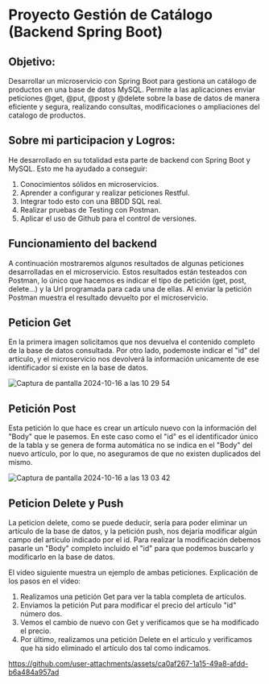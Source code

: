 # Proyecto Gestión de Catálogo (Backend Spring Boot)
## Objetivo:
Desarrollar un microservicio con Spring Boot para gestiona un catálogo de productos en una base de datos MySQL. Permite a las aplicaciones enviar peticiones @get, @put, @post y @delete sobre la base de datos de manera eficiente y segura, realizando consultas, modificaciones o ampliaciones del catalogo de productos.

## Sobre mi participacion y Logros:
He desarrollado en su totalidad esta parte de backend con Spring Boot y MySQL. Esto me ha ayudado a conseguir:

1. Conocimientos sólidos en microservicios.
2. Aprender a configurar y realizar peticiones Restful.
3. Integrar todo esto con una BBDD SQL real.
4. Realizar pruebas de Testing con Postman.
5. Aplicar el uso de Github para el control de versiones.

## Funcionamiento del backend
A continuación mostraremos algunos resultados de algunas peticiones desarrolladas en el microservicio. Estos resultados están testeados con Postman, lo único que hacemos es indicar el tipo de petición (get, post, delete...) y la Url programada para cada una de ellas. Al enviar la petición Postman muestra el resultado devuelto por el microservicio.

## Peticion Get
En la primera imagen solicitamos que nos devuelva el contenido completo de la base de datos consultada. Por otro lado, podemoste indicar el "id" del artículo, y el microservicio nos devolverá la información unicamente de ese identificador si existe en la base de datos.

![Captura de pantalla 2024-10-16 a las 10 29 54](https://github.com/user-attachments/assets/b641ad1c-378a-4bb3-b1db-49b74938b15a)

## Petición Post
Esta petición lo que hace es crear un artículo nuevo con la información del "Body" que le pasemos. En este caso como el "id" es el identificador único de la tabla y se genera de forma automática no se indica en el "Body" del nuevo artículo, por lo que, no aseguramos de que no existen duplicados del mismo.

![Captura de pantalla 2024-10-16 a las 13 03 42](https://github.com/user-attachments/assets/d96f2d50-882b-48bb-95f6-261f5dd60a91)

## Peticion Delete y Push
La peticion delete, como se puede deducir, sería para poder eliminar un artículo de la base de datos, y la petición push, nos dejaría modificar algún campo del artículo indicado por el id. Para realizar la modificación debemos pasarle un "Body" completo incluido el "id" para que podemos buscarlo y modificarlo en la base de datos.

El video siguiente muestra un ejemplo de ambas peticiones. Explicación de los pasos en el vídeo:

1. Realizamos una petición Get para ver la tabla completa de artículos.
2. Enviamos la petición Put para modificar el precio del artículo "id" número dos.
3. Vemos el cambio de nuevo con Get y verificamos que se ha modificado el precio.
4. Por último, realizamos una petición Delete en el artículo y verificamos que ha sido eliminado el artículo dos tal como indicamos.

https://github.com/user-attachments/assets/ca0af267-1a15-49a8-afdd-b6a484a957ad
